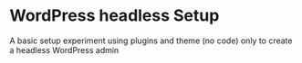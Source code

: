 # WordPress headless Setup

A basic setup experiment using plugins and theme (no code) only to create a headless WordPress admin 
